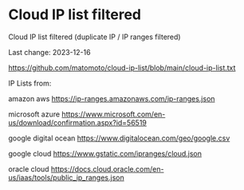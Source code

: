 # Cloud IP list filtered
Cloud IP list filtered (duplicate IP / IP ranges filtered)

Last change: 2023-12-16

https://github.com/matomoto/cloud-ip-list/blob/main/cloud-ip-list.txt

IP Lists from:

amazon aws
https://ip-ranges.amazonaws.com/ip-ranges.json

microsoft azure
https://www.microsoft.com/en-us/download/confirmation.aspx?id=56519

google digital ocean
https://www.digitalocean.com/geo/google.csv

google cloud
https://www.gstatic.com/ipranges/cloud.json

oracle cloud
https://docs.cloud.oracle.com/en-us/iaas/tools/public_ip_ranges.json
